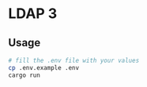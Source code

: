 # LDAP 3
## Usage

```bash
# fill the .env file with your values
cp .env.example .env
cargo run
```
